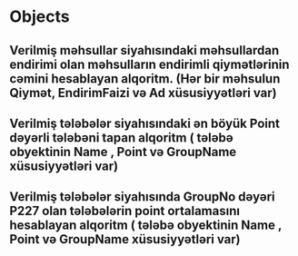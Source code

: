 # Objects
## Verilmiş məhsullar siyahısındaki məhsullardan endirimi olan məhsulların endirimli qiymətlərinin cəmini hesablayan alqoritm. (Hər bir məhsulun Qiymət, EndirimFaizi və Ad xüsusiyyətləri var)
## Verilmiş tələbələr siyahısındaki ən böyük Point dəyərli tələbəni tapan alqoritm ( tələbə obyektinin Name , Point və GroupName xüsusiyyətləri var)
## Verilmiş tələbələr siyahısında GroupNo dəyəri P227  olan tələbələrin point ortalamasını hesablayan alqoritm ( tələbə obyektinin Name , Point və GroupName xüsusiyyətləri var)
